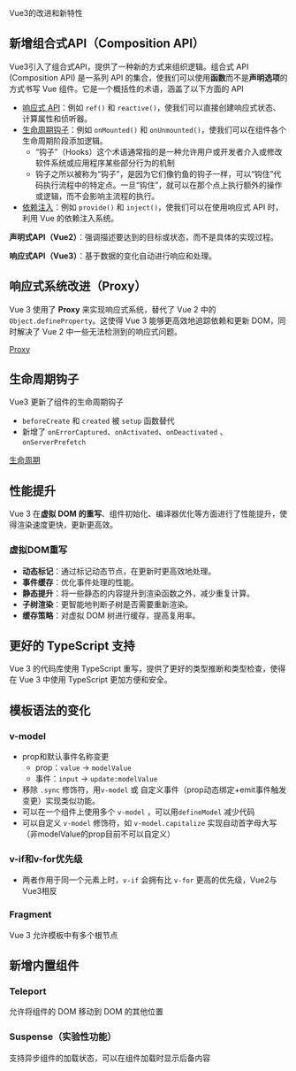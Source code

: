 Vue3的改进和新特性
## 新增组合式API（Composition API）
Vue3引入了组合式API，提供了一种新的方式来组织逻辑。组合式 API (Composition API) 是一系列 API 的集合，使我们可以使用**函数**而不是**声明选项**的方式书写 Vue 组件。它是一个概括性的术语，涵盖了以下方面的 API

- [响应式 API](https://cn.vuejs.org/api/reactivity-core.html)：例如 `ref()` 和 `reactive()`，使我们可以直接创建响应式状态、计算属性和侦听器。
- [生命周期钩子](https://cn.vuejs.org/api/composition-api-lifecycle.html)：例如 `onMounted()` 和 `onUnmounted()`，使我们可以在组件各个生命周期阶段添加逻辑。
	-  “钩子”（Hooks）这个术语通常指的是一种允许用户或开发者介入或修改软件系统或应用程序某些部分行为的机制
	- 钩子之所以被称为“钩子”，是因为它们像钓鱼的钩子一样，可以“钩住”代码执行流程中的特定点。一旦“钩住”，就可以在那个点上执行额外的操作或逻辑，而不会影响主流程的执行。
- [依赖注入](https://cn.vuejs.org/api/composition-api-dependency-injection.html)：例如 `provide()` 和 `inject()`，使我们可以在使用响应式 API 时，利用 Vue 的依赖注入系统。

**声明式API（Vue2）**：强调描述要达到的目标或状态，而不是具体的实现过程。

**响应式API（Vue3）**：基于数据的变化自动进行响应和处理。

## 响应式系统改进（Proxy）
Vue 3 使用了 **Proxy** 来实现响应式系统，替代了 Vue 2 中的 `Object.defineProperty`。这使得 Vue 3 能够更高效地追踪依赖和更新 DOM，同时解决了 Vue 2 中一些无法检测到的响应式问题。

[Proxy](/JS/Proxy.md)

## 生命周期钩子
Vue3 更新了组件的生命周期钩子

- `beforeCreate` 和 `created` 被 `setup` 函数替代
- 新增了 `onErrorCaptured`、`onActivated`、`onDeactivated` 、 `onServerPrefetch` 

[生命周期](/Vue/生命周期.md)


## 性能提升
Vue 3 在**虚拟 DOM 的重写**、组件初始化、编译器优化等方面进行了性能提升，使得渲染速度更快，更新更高效。

### 虚拟DOM重写
- **动态标记**：通过标记动态节点，在更新时更高效地处理。
- **事件缓存**：优化事件处理的性能。
- **静态提升**：将一些静态的内容提升到渲染函数之外，减少重复计算。
- **子树渲染**：更智能地判断子树是否需要重新渲染。
- **缓存策略**：对虚拟 DOM 树进行缓存，提高复用率。

## 更好的 TypeScript 支持
Vue 3 的代码库使用 TypeScript 重写，提供了更好的类型推断和类型检查，使得在 Vue 3 中使用 TypeScript 更加方便和安全。

## 模板语法的变化

### v-model
- prop和默认事件名称变更
	- prop：`value` -> `modelValue`
	- 事件：`input` -> `update:modelValue`
- 移除 `.sync` 修饰符，用`v-model` 或 自定义事件（prop动态绑定+emit事件触发变更）实现类似功能。
- 可以在一个组件上使用多个 `v-model` ，可以用`defineModel` 减少代码
- 可以自定义 `v-model`  修饰符，如 `v-model.capitalize` 实现自动首字母大写（非modelValue的prop目前不可以自定义）

### v-if和v-for优先级
- 两者作用于同一个元素上时，`v-if` 会拥有比 `v-for` 更高的优先级，Vue2与Vue3相反

### Fragment
Vue 3 允许模板中有多个根节点

## 新增内置组件

### Teleport
允许将组件的 DOM 移动到 DOM 的其他位置

### Suspense（实验性功能）
支持异步组件的加载状态，可以在组件加载时显示后备内容